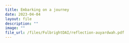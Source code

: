 ```yaml
---
title: Embarking on a journey
date: 2023-04-04
layout: file
description: ""
image: ""
file_url: /files/FulbrightDAI/reflection-auyardwah.pdf
---
```

